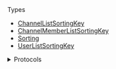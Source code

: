 <summary>Types</summary>

  - [ChannelListSortingKey](/ChannelListSortingKey)
  - [ChannelMemberListSortingKey](/ChannelMemberListSortingKey)
  - [Sorting](/Sorting)
  - [UserListSortingKey](/UserListSortingKey)

</details>

<details>
<summary>Protocols</summary>

  - [SortingKey](/SortingKey)

</details>
